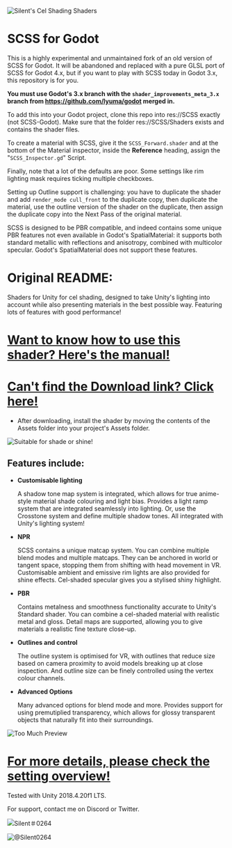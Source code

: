 ![Silent's Cel Shading Shaders](https://cdn.discordapp.com/attachments/414634326995763201/758190255521398784/SCSS_header_1.png)

# SCSS for Godot

This is a highly experimental and unmaintained fork of an old version of SCSS for Godot. It will be abandoned and replaced with a pure GLSL port of SCSS for Godot 4.x, but if you want to play with SCSS today in Godot 3.x, this repository is for you.

**You must use Godot's 3.x branch with the `shader_improvements_meta_3.x` branch from https://github.com/lyuma/godot merged in.**

To add this into your Godot project, clone this repo into res://SCSS exactly (not SCSS-Godot). Make sure that the folder res://SCSS/Shaders exists and contains the shader files.

To create a material with SCSS, give it the `SCSS_Forward.shader` and at the bottom of the Material inspector, inside the **Reference** heading, assign the "`SCSS_Inspector.gd`" Script.

Finally, note that a lot of the defaults are poor. Some settings like rim lighting mask requires ticking multiple checkboxes.

Setting up Outline support is challenging: you have to duplicate the shader and add `render_mode cull_front` to the duplicate copy, then duplicate the material, use the outline version of the shader on the duplicate, then assign the duplicate copy into the Next Pass of the original material.

SCSS is designed to be PBR compatible, and indeed contains some unique PBR features not even available in Godot's SpatialMaterial: it supports both standard metallic with reflections and anisotropy, combined with multicolor specular. Godot's SpatialMaterial does not support these features.

# Original README:

Shaders for Unity for cel shading, designed to take Unity's lighting into account while also presenting materials in the best possible way. Featuring lots of features with good performance!
# [Want to know how to use this shader? Here's the manual!](https://gitlab.com/s-ilent/SCSS/wikis/Manual/Setting-Overview)
# [Can't find the Download link? Click here!](https://gitlab.com/s-ilent/SCSS/-/archive/master/SCSS-master.zip)
* After downloading, install the shader by moving the contents of the Assets folder into your project's Assets folder.

![Suitable for shade or shine!](https://cdn.discordapp.com/attachments/414634326995763201/758184322708275220/Crosstone_proto.jpg)

## Features include:
* **Customisable lighting**

  A shadow tone map system is integrated, which allows for true anime-style material shade colouring and light bias. 
  Provides a light ramp system that are integrated seamlessly into lighting. 
  Or, use the Crosstone system and define multiple shadow tones.
  All integrated with Unity's lighting system!

* **NPR**

  SCSS contains a unique matcap system. You can combine multiple blend modes and multiple matcaps. They can be anchored in world or tangent space, stopping them from shifting with head movement in VR. 
  Customisable ambient and emissive rim lights are also provided for shine effects. 
  Cel-shaded specular gives you a stylised shiny highlight.

* **PBR**

  Contains metalness and smoothness functionality accurate to Unity's Standard shader. You can combine a cel-shaded material with realistic metal and gloss. 
  Detail maps are supported, allowing you to give materials a realistic fine texture close-up.

* **Outlines and control**

  The outline system is optimised for VR, with outlines that reduce size based on camera proximity to avoid models breaking up at close inspection. And outline size can be finely controlled using the vertex colour channels. 

* **Advanced Options**

  Many advanced options for blend mode and more. Provides support for using premutiplied transparency,   which allows for glossy transparent objects that naturally fit into their surroundings.

![Too Much Preview](https://cdn.discordapp.com/attachments/414634326995763201/694118872110071880/screen_10328x5640_2020-03-30_19-58-06.png.jpg)

# [For more details, please check the setting overview!](https://gitlab.com/s-ilent/SCSS/wikis/Manual/Setting-Overview)

Tested with Unity 2018.4.20f1 LTS.

For support, contact me on Discord or Twitter.

![Silent＃0264](https://files.catbox.moe/lv2mdh.png) 

![@Silent0264](https://files.catbox.moe/zma5gi.png)
